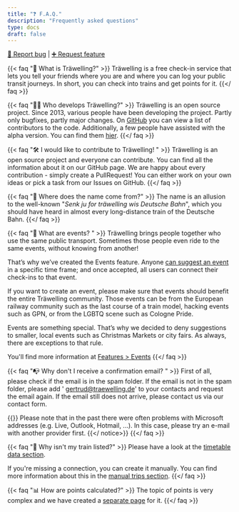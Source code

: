```yaml
---
title: "❓ F.A.Q."
description: "Frequently asked questions"
type: docs
draft: false
---
```


[🐛 Report bug](https://github.com/Traewelling/traewelling/issues/new?assignees=&labels=bug%2CTo+Do&template=bug_report.md)
|
[➕ Request feature](https://github.com/Traewelling/traewelling/issues/new?assignees=&labels=enhancement&template=feature_request.md&title=)

{{< faq "🔗 What is Träwelling?" >}}
Träwelling is a free check-in service that lets you tell your friends where you are and where you can log your public
transit journeys.
In short, you can check into trains and get points for it.
{{</ faq >}}

{{< faq "🧑‍💻 Who develops Träwelling?" >}}
Träwelling is an open source project.
Since 2013, various people have been developing the project.
Partly only bugfixes, partly major changes.
On [GitHub](https://github.com/Traewelling/traewelling/graphs/contributors) you can view a list of contributors to the
code.
Additionally, a few people have assisted with the alpha version.
You can find them [hier](https://traewelling.de/humans.txt).
{{</ faq >}}

{{< faq "🛠️ I would like to contribute to Träwelling! " >}}
Träwelling is an open source project and everyone can contribute. You can find all the information about it on our
GitHub page. We are happy about every contribution - simply create a PullRequest! You can either work on your own ideas
or pick a task from our Issues on GitHub.
{{</ faq >}}

{{< faq "🤔 Where does the name come from?" >}}
The name is an allusion to the well-known "*Senk ju for träwelling wis Deutsche Bahn*", which you should have heard in
almost every long-distance train of the Deutsche Bahn.
{{</ faq >}}

{{< faq "🎉 What are events? " >}}
Träwelling brings people together who use the same public transport. Sometimes those people even ride to the same
events, without knowing from another!

That’s why we’ve created the Events feature. Anyone [can suggest an event](https://traewelling.de/events) in a
specific time frame; and once accepted, all users can connect their check-ins to that event.

If you want to create an event, please make sure that events should benefit the entire Träwelling community.
Those events can be from the European railway community such
as the last course of a train model, hacking events such
as GPN, or from the LGBTQ scene such
as Cologne Pride.

Events are something special. That’s why we decided to deny suggestions to smaller, local events such as Christmas
Markets or city fairs. As always, there are exceptions to that rule.

You'll find more information at [Features > Events](/features/events)
{{</ faq >}}

{{< faq "📭 Why don't I receive a confirmation email? " >}}
First of all, please check if the email is in the spam folder. If the email is not in the spam folder, please add '
gertrud@traewelling.de' to your contacts and request the email again. If the email still does not arrive, please contact
us via our contact form.

{{<notice info>}}
Please note that in the past there were often problems with Microsoft addresses (e.g. Live, Outlook, Hotmail, ...). In
this case, please try an e-mail with another provider first.
{{</ notice>}}
{{</ faq >}}

{{< faq "🚂 Why isn't my train listed?" >}}
Please have a look at the [timetable data section](/features/timetable).

If you're missing a connection, you can create it manually.
You can find more information about this in the [manual trips section](/features/manual-trips).
{{</ faq >}}

{{< faq "📊 How are points calculated?" >}}
The topic of points is very complex and we have created a [separate page](/en/features/points) for it.
{{</ faq >}}
